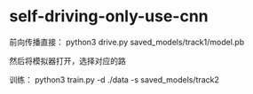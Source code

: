 # self-driving-only-use-cnn

前向传播直接：
python3 drive.py saved_models/track1/model.pb

然后将模拟器打开，选择对应的路


训练：
python3 train.py -d ./data -s saved_models/track2
